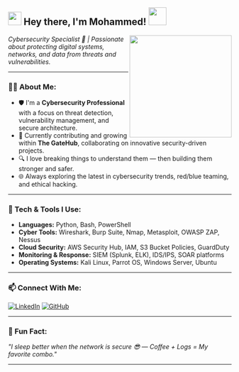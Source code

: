<h2><img src="https://emojis.slackmojis.com/emojis/images/1531849430/4246/blob-sunglasses.gif" width="30"/> Hey there, I'm Mohammed! <img src="https://media.giphy.com/media/hvRJCLFzcasrR4ia7z/giphy.gif" width="40"></h2>

<img align="right" src="https://media.giphy.com/media/3o7aD2saalBwwftBIY/giphy.gif" width="230"/>

<p><em>Cybersecurity Specialist 🔐 | Passionate about protecting digital systems, networks, and data from threats and vulnerabilities.</em></p>

---

### 👨‍💻 About Me:

- 🛡️ I'm a **Cybersecurity Professional** with a focus on threat detection, vulnerability management, and secure architecture.
- 📍 Currently contributing and growing within **The GateHub**, collaborating on innovative security-driven projects.
- 🔍 I love breaking things to understand them — then building them stronger and safer.
- 🌐 Always exploring the latest in cybersecurity trends, red/blue teaming, and ethical hacking.

---

### 🧰 Tech & Tools I Use:

- **Languages:** Python, Bash, PowerShell
- **Cyber Tools:** Wireshark, Burp Suite, Nmap, Metasploit, OWASP ZAP, Nessus
- **Cloud Security:** AWS Security Hub, IAM, S3 Bucket Policies, GuardDuty
- **Monitoring & Response:** SIEM (Splunk, ELK), IDS/IPS, SOAR platforms
- **Operating Systems:** Kali Linux, Parrot OS, Windows Server, Ubuntu

---

### 📫 Connect With Me:

[![LinkedIn](https://img.shields.io/badge/-LinkedIn-blue?style=flat-square&logo=linkedin&logoColor=white)](https://www.linkedin.com/in/YOUR-LINK-HERE/)
[![GitHub](https://img.shields.io/badge/-GitHub-000?style=flat-square&logo=github&logoColor=white)](https://github.com/YOUR-GITHUB-HERE)

---

### 🧠 Fun Fact:

<em>"I sleep better when the network is secure 😎 — Coffee + Logs = My favorite combo."</em>

---

<!--START_SECTION:waka-->
<!-- WakaTime stats could go here if you set it up -->
<!--END_SECTION:waka-->
